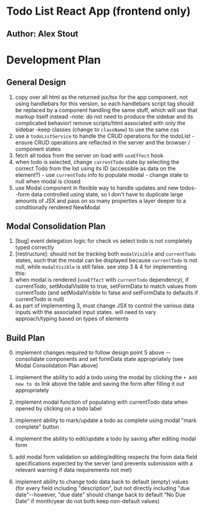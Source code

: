 # Todo List React App (frontend only)

## Author: Alex Stout

# Development Plan

## General Design

1. copy over all html as the returned jsx/tsx for the app component. not using handlebars for this version, so each handlebars script tag should be replaced by a component handling the same stuff, which will use that markup itself instead
  -note: do not need to produce the sidebar and its complicated behavior! remove scripts/html associated with only the sidebar
  -keep classes (change to `className`) to use the same css
2. use a `todoListService` to handle the CRUD operations for the todoList
  -ensure CRUD operations are reflected in the server and the browser / component states
3. fetch all todos from the server on load with `useEffect` hook
4. when todo is selected, change `currentTodo` state by selecting the correct Todo from the list using its ID (accessible as data on the element?) - use `currentTodo` info to populate modal - change state to null when modal is closed
5. use Modal component in flexible way to handle updates and new todos--form data controlled using state, so I don't have to duplicate large amounts of JSX and pass on so many properties a layer deeper to a conditionally rendered NewModal

## Modal Consolidation Plan

1. [bug] event delegation logic for check vs select todo is not completely typed correctly
2. [restructure]: should not be tracking both `modalVisible` and `currentTodo` states, such that the modal can be displayed because `currentTodo` is not null, while `modalVisible` is still false. see step 3 & 4 for implementing this:
3. when modal is rendered (`useEffect` with `currentTodo` dependency), if currentTodo, setModalVisible to true, setFormData to match values from currentTodo (and setModalVisible to false and setFormData to defaults if currentTodo is null)
4. as part of implementing 3, must change JSX to control the various data inputs with the associated input states. will need to vary approach/typing based on types of elements

## Build Plan

0. implement changes required to follow design point 5 above -- consolidate components and set formData state appropriately (see Modal Consolidation Plan above)

1. implement the ability to add a todo using the modal by clicking the `+ Add new to do` link above the table and saving the form after filling it out appropriately

2. implement modal function of populating with currentTodo data when opened by clicking on a todo label

3. implement ability to mark/update a todo as complete using modal "mark complete" button

4. implement the ability to edit/update a todo by saving after editing modal form

5. add modal form validation so adding/editing respects the form data field specifications expected by the server (and prevents submission with a relevant warning if data requirements not met)

6. implement ability to change todo data back to default (empty) values (for every field including "description", but not directly including "due date"--however, "due date" should change back to default "No Due Date" if month/year do not both keep non-default values)
